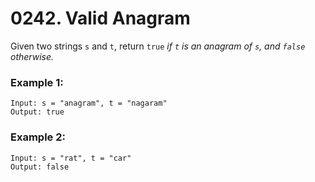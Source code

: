 # 0242. Valid Anagram
Given two strings `s` and `t`, return `true` *if `t` is an anagram of `s`, and `false` otherwise.*

### Example 1:
```
Input: s = "anagram", t = "nagaram"
Output: true
```

### Example 2:
```
Input: s = "rat", t = "car"
Output: false
```